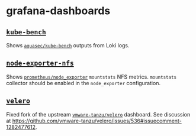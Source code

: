 # grafana-dashboards

## [`kube-bench`](./kube-bench-dashboard.json)

Shows [`aquasec/kube-bench`](https://github.com/aquasec/kube-bench) outputs from Loki logs.

## [`node-exporter-nfs`](./node-exporter-nfs-dashboard.json)

Shows [`prometheus/node_exporter`](https://github.com/prometheus/node_exporter) `mountstats` NFS metrics.
`mountstats` collector should be enabled in the `node_exporter` configuration.

## [`velero`](./velero-dashboard.json)

Fixed fork of the upstream [`vmware-tanzu/velero`](https://github.com/vmware-tanzu/velero) dashboard. See discussion at https://github.com/vmware-tanzu/velero/issues/536#issuecomment-1282477612.
